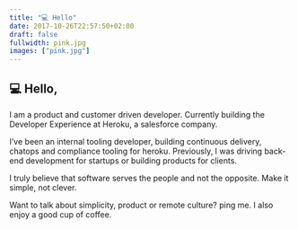 ```yaml
---
title: "💻 Hello"
date: 2017-10-26T22:57:50+02:00
draft: false
fullwidth: pink.jpg
images: ["pink.jpg"]
---
```

## 💻 Hello,

I am a product and customer driven developer. Currently building the Developer Experience at Heroku, a salesforce company.

I’ve been an internal tooling developer, building continuous delivery, chatops and compliance tooling for heroku. Previously, I was driving back-end development for startups or building products for clients.

I truly believe that software serves the people and not the opposite. Make it simple, not clever.

Want to talk about simplicity, product or remote culture? ping me. I also enjoy a good cup of coffee.
